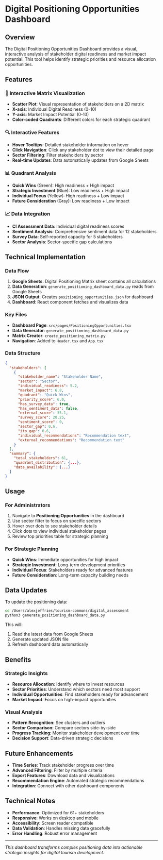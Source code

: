 # Digital Positioning Opportunities Dashboard

## Overview

The Digital Positioning Opportunities Dashboard provides a visual, interactive analysis of stakeholder digital readiness and market impact potential. This tool helps identify strategic priorities and resource allocation opportunities.

## Features

### 🎯 **Interactive Matrix Visualization**
- **Scatter Plot**: Visual representation of stakeholders on a 2D matrix
- **X-axis**: Individual Digital Readiness (0-10)
- **Y-axis**: Market Impact Potential (0-10)
- **Color-coded Quadrants**: Different colors for each strategic quadrant

### 🔍 **Interactive Features**
- **Hover Tooltips**: Detailed stakeholder information on hover
- **Click Navigation**: Click any stakeholder dot to view their detailed page
- **Sector Filtering**: Filter stakeholders by sector
- **Real-time Updates**: Data automatically updates from Google Sheets

### 📊 **Quadrant Analysis**
- **Quick Wins** (Green): High readiness + High impact
- **Strategic Investment** (Blue): Low readiness + High impact  
- **Individual Focus** (Yellow): High readiness + Low impact
- **Future Consideration** (Gray): Low readiness + Low impact

### 📈 **Data Integration**
- **CI Assessment Data**: Individual digital readiness scores
- **Sentiment Analysis**: Comprehensive sentiment data for 12 stakeholders
- **Survey Data**: Self-reported capacity for 5 stakeholders
- **Sector Analysis**: Sector-specific gap calculations

## Technical Implementation

### Data Flow
1. **Google Sheets**: Digital Positioning Matrix sheet contains all calculations
2. **Data Generation**: `generate_positioning_dashboard_data.py` reads from Google Sheets
3. **JSON Output**: Creates `positioning_opportunities.json` for dashboard
4. **Dashboard**: React component fetches and visualizes data

### Key Files
- **Dashboard Page**: `src/pages/PositioningOpportunities.tsx`
- **Data Generator**: `generate_positioning_dashboard_data.py`
- **Matrix Creator**: `create_positioning_matrix.py`
- **Navigation**: Added to `Header.tsx` and `App.tsx`

### Data Structure
```json
{
  "stakeholders": [
    {
      "stakeholder_name": "Stakeholder Name",
      "sector": "Sector",
      "individual_readiness": 5.2,
      "market_impact": 6.8,
      "quadrant": "Quick Wins",
      "priority_score": 6.0,
      "has_survey_data": true,
      "has_sentiment_data": false,
      "external_score": 35.1,
      "survey_score": 20.25,
      "sentiment_score": 0,
      "sector_gap": 0.6,
      "ito_gap": 0.6,
      "individual_recommendations": "Recommendation text",
      "external_recommendations": "Recommendation text"
    }
  ],
  "summary": {
    "total_stakeholders": 61,
    "quadrant_distribution": {...},
    "data_availability": {...}
  }
}
```

## Usage

### For Administrators
1. Navigate to **Positioning Opportunities** in the dashboard
2. Use sector filter to focus on specific sectors
3. Hover over dots to see stakeholder details
4. Click dots to view individual stakeholder pages
5. Review top priorities table for strategic planning

### For Strategic Planning
- **Quick Wins**: Immediate opportunities for high impact
- **Strategic Investment**: Long-term development priorities
- **Individual Focus**: Stakeholders ready for advanced features
- **Future Consideration**: Long-term capacity building needs

## Data Updates

To update the positioning data:

```bash
cd /Users/alexjeffries/tourism-commons/digital_assessment
python3 generate_positioning_dashboard_data.py
```

This will:
1. Read the latest data from Google Sheets
2. Generate updated JSON file
3. Refresh dashboard data automatically

## Benefits

### Strategic Insights
- **Resource Allocation**: Identify where to invest resources
- **Sector Priorities**: Understand which sectors need most support
- **Individual Opportunities**: Find stakeholders ready for advancement
- **Market Impact**: Focus on high-impact opportunities

### Visual Analysis
- **Pattern Recognition**: See clusters and outliers
- **Sector Comparison**: Compare sectors side-by-side
- **Progress Tracking**: Monitor stakeholder development over time
- **Decision Support**: Data-driven strategic decisions

## Future Enhancements

- **Time Series**: Track stakeholder progress over time
- **Advanced Filtering**: Filter by multiple criteria
- **Export Features**: Download data and visualizations
- **Recommendation Engine**: Automated strategic recommendations
- **Integration**: Connect with other dashboard components

## Technical Notes

- **Performance**: Optimized for 61+ stakeholders
- **Responsive**: Works on desktop and mobile
- **Accessibility**: Screen reader compatible
- **Data Validation**: Handles missing data gracefully
- **Error Handling**: Robust error management

---

*This dashboard transforms complex positioning data into actionable strategic insights for digital tourism development.*

